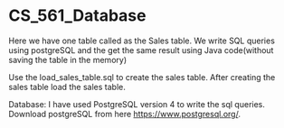 # CS_561_Database
Here we have one table called as the Sales table. We write SQL queries using postgreSQL and the get the same result using Java code(without saving the table in the memory)

Use the load_sales_table.sql to create the sales table. After creating the sales table load the sales table.

Database: I have used PostgreSQL version 4 to write the sql queries. Download postgreSQL from here https://www.postgresql.org/.


